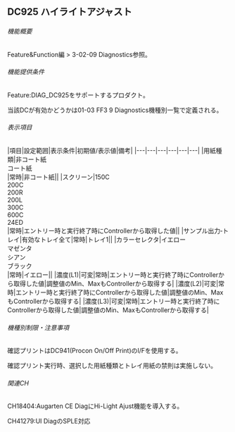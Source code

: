 ## DC925 ハイライトアジャスト 

###### 機能概要

Feature&Function編 > 3-02-09 Diagnostics参照。

###### 機能提供条件

Feature:DIAG\_DC925をサポートするプロダクト。

当該DCが有効かどうかは01-03 FF3 9 Diagnostics機種別一覧で定義される。

###### 表示項目

|項目|設定範囲|表示条件|初期値/表示値|備考|
|---|---|---|---|---|---|
|用紙種類|非コート紙<br/>コート紙<br/>|常時|非コート紙||
|スクリーン|150C<br/>200C<br/>200R<br/>200L<br/>300C<br/>600C<br/>24ED<br/>|常時|エントリー時と実行終了時にControllerから取得した値||
|サンプル出力‐トレイ|有効なトレイ全て|常時|トレイ1||
|カラーセレクタ|イエロー<br/>マゼンタ<br/>シアン<br/>ブラック<br/>|常時|イエロー||
|濃度(L1)|可変|常時|エントリー時と実行終了時にControllerから取得した値|調整値のMin、MaxもControllerから取得する|
|濃度(L2)|可変|常時|エントリー時と実行終了時にControllerから取得した値|調整値のMin、MaxもControllerから取得する|
|濃度(L3)|可変|常時|エントリー時と実行終了時にControllerから取得した値|調整値のMin、MaxもControllerから取得する|


###### 機種別制限・注意事項

確認プリントはDC941(Procon On/Off Print)のI/Fを使用する。

確認プリント実行時、選択した用紙種類とトレイ用紙の禁則は実施しない。

###### 関連CH

CH18404:<RF3849>Augarten CE DiagにHi-Light
Ajust機能を導入する。

CH41279:UI DiagのSPLE対応